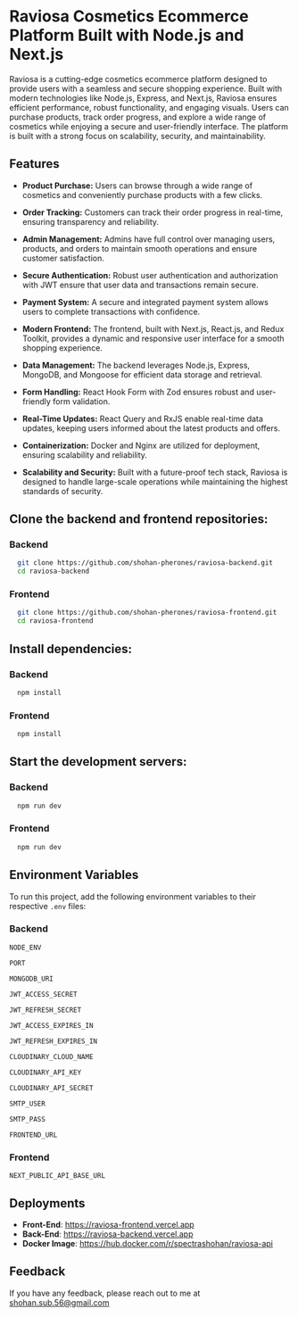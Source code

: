 # Raviosa Cosmetics Ecommerce Platform Built with Node.js and Next.js

Raviosa is a cutting-edge cosmetics ecommerce platform designed to provide users with a seamless and secure shopping experience. Built with modern technologies like Node.js, Express, and Next.js, Raviosa ensures efficient performance, robust functionality, and engaging visuals. Users can purchase products, track order progress, and explore a wide range of cosmetics while enjoying a secure and user-friendly interface. The platform is built with a strong focus on scalability, security, and maintainability.

## Features

- **Product Purchase:** Users can browse through a wide range of cosmetics and conveniently purchase products with a few clicks.

- **Order Tracking:** Customers can track their order progress in real-time, ensuring transparency and reliability.

- **Admin Management:** Admins have full control over managing users, products, and orders to maintain smooth operations and ensure customer satisfaction.

- **Secure Authentication:** Robust user authentication and authorization with JWT ensure that user data and transactions remain secure.

- **Payment System:** A secure and integrated payment system allows users to complete transactions with confidence.

- **Modern Frontend:** The frontend, built with Next.js, React.js, and Redux Toolkit, provides a dynamic and responsive user interface for a smooth shopping experience.

- **Data Management:** The backend leverages Node.js, Express, MongoDB, and Mongoose for efficient data storage and retrieval.

- **Form Handling:** React Hook Form with Zod ensures robust and user-friendly form validation.

- **Real-Time Updates:** React Query and RxJS enable real-time data updates, keeping users informed about the latest products and offers.

- **Containerization:** Docker and Nginx are utilized for deployment, ensuring scalability and reliability.

- **Scalability and Security:** Built with a future-proof tech stack, Raviosa is designed to handle large-scale operations while maintaining the highest standards of security.

## Clone the backend and frontend repositories:

### Backend

```bash
  git clone https://github.com/shohan-pherones/raviosa-backend.git
  cd raviosa-backend
```

### Frontend

```bash
  git clone https://github.com/shohan-pherones/raviosa-frontend.git
  cd raviosa-frontend
```

## Install dependencies:

### Backend

```bash
  npm install
```

### Frontend

```bash
  npm install
```

## Start the development servers:

### Backend

```bash
  npm run dev
```

### Frontend

```bash
  npm run dev
```

## Environment Variables

To run this project, add the following environment variables to their respective `.env` files:

### Backend

`NODE_ENV`

`PORT`

`MONGODB_URI`

`JWT_ACCESS_SECRET`

`JWT_REFRESH_SECRET`

`JWT_ACCESS_EXPIRES_IN`

`JWT_REFRESH_EXPIRES_IN`

`CLOUDINARY_CLOUD_NAME`

`CLOUDINARY_API_KEY`

`CLOUDINARY_API_SECRET`

`SMTP_USER`

`SMTP_PASS`

`FRONTEND_URL`

### Frontend

`NEXT_PUBLIC_API_BASE_URL`

## Deployments

- **Front-End**: <https://raviosa-frontend.vercel.app>
- **Back-End**: <https://raviosa-backend.vercel.app>
- **Docker Image**: <https://hub.docker.com/r/spectrashohan/raviosa-api>

## Feedback

If you have any feedback, please reach out to me at <shohan.sub.56@gmail.com>
